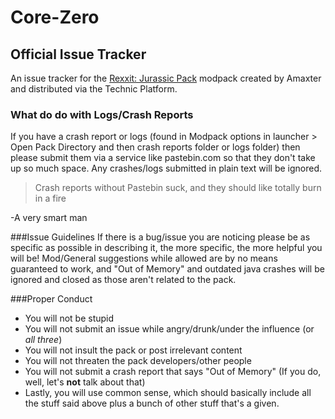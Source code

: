 # Core-Zero
## Official Issue Tracker

An issue tracker for the [Rexxit: Jurassic Pack](http://www.technicpack.net/modpack/rexxit-jurassic-pack) modpack created by Amaxter and distributed via the Technic Platform.

### What do do with Logs/Crash Reports
If you have a crash report or logs (found in Modpack options in launcher > Open Pack Directory and then crash reports folder or logs folder) then please submit them via a service like pastebin.com so that they don't take up so much space. Any crashes/logs submitted in plain text will be ignored.

> Crash reports without Pastebin suck, and they should like totally burn in a fire

-A very smart man

###Issue Guidelines
If there is a bug/issue you are noticing please be as specific as possible in describing it, the more specific, the more helpful you will be! Mod/General suggestions while allowed are by no means guaranteed to work, and "Out of Memory" and outdated java crashes will be ignored and closed as those aren't related to the pack.

###Proper Conduct
- You will not be stupid
- You will not submit an issue while angry/drunk/under the influence (or *all three*)
- You will not insult the pack or post irrelevant content
- You will not threaten the pack developers/other people
- You will not submit a crash report that says "Out of Memory" (If you do, well, let's **not** talk about that)
- Lastly, you will use common sense, which should basically include all the stuff said above plus a bunch of other stuff that's a given.

